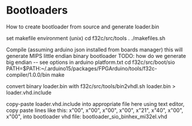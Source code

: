 # Bootloaders

How to create bootloader from source and generate loader.bin

set makefile environment (unix)
cd f32c/src/tools
. ./makefiles.sh

Compile (assuming arduino json installed from boards manager)
this will generate MIPS little endian binary bootloader
TODO: how do we generate big endian -- see options in arduino platform.txt
cd f32c/src/boot/sio
PATH=$PATH:~/.arduino15/packages/FPGArduino/tools/f32c-compiler/1.0.0/bin make

convert binary loader.bin with
f32c/src/tools/bin2vhdl.sh loader.bin > loader.vhd.include

copy-paste loader.vhd.include into appropriate file here
using text editor, copy paste lines like this:
x"00", x"00", x"00", x"00", x"21", x"40", x"00", x"00",
into bootloader vhd file:
bootloader_sio_binhex_mi32el.vhd
